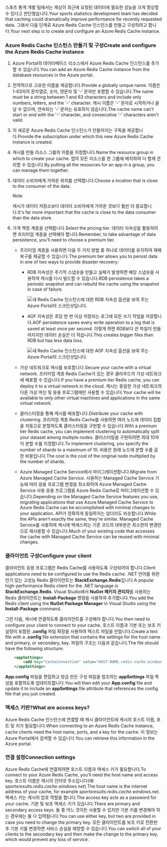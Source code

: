 <span data-ttu-id="cc3f6-101">스포츠 통계 개발 팀에서는 캐싱이 최근에 요청된 데이터에 필요한 성능을 크게 향상할 수 있다고 판단했습니다.</span><span class="sxs-lookup"><span data-stu-id="cc3f6-101">Your sports statistics development team has decided that caching could dramatically improve performance for recently requested data.</span></span> <span data-ttu-id="cc3f6-102">그래서 다음 단계로 Azure Redis Cache 인스턴스를 만들고 구성하려고 합니다.</span><span class="sxs-lookup"><span data-stu-id="cc3f6-102">Your next step is to create and configure an Azure Redis Cache instance.</span></span>

### <a name="create-and-configure-the-azure-redis-cache-instance"></a><span data-ttu-id="cc3f6-103">Azure Redis Cache 인스턴스 만들기 및 구성</span><span class="sxs-lookup"><span data-stu-id="cc3f6-103">Create and configure the Azure Redis Cache instance</span></span>

1. <span data-ttu-id="cc3f6-104">Azure Portal의 데이터베이스 리소스에서 Azure Redis Cache 인스턴스를 추가할 수 있습니다.</span><span class="sxs-lookup"><span data-stu-id="cc3f6-104">You can add an Azure Redis Cache instance from the database resources in the Azure portal.</span></span>

1. <span data-ttu-id="cc3f6-105">전역적으로 고유한 이름을 제공합니다.</span><span class="sxs-lookup"><span data-stu-id="cc3f6-105">Provide a globally unique name.</span></span> <span data-ttu-id="cc3f6-106">이름은 1-63자의 문자열로, 숫자, 영문자 및 ‘-’ 문자만 포함할 수 있습니다.</span><span class="sxs-lookup"><span data-stu-id="cc3f6-106">The name must be a string between 1 and 63 characters and include only numbers, letters, and the '-' character.</span></span> <span data-ttu-id="cc3f6-107">캐시 이름은 ‘-’ 문자로 시작하거나 끝날 수 없으며, 연속되는 ‘-’ 문자는 유효하지 않습니다.</span><span class="sxs-lookup"><span data-stu-id="cc3f6-107">The cache name can't start or end with the '-' character, and consecutive '-' characters aren't valid.</span></span>

1. <span data-ttu-id="cc3f6-108">이 새로운 Azure Redis Cache 인스턴스가 만들어지는 구독을 제공합니다.</span><span class="sxs-lookup"><span data-stu-id="cc3f6-108">Provide the subscription under which this new Azure Redis Cache instance is created.</span></span>

1. <span data-ttu-id="cc3f6-109">캐시를 만들 리소스 그룹의 이름을 지정합니다.</span><span class="sxs-lookup"><span data-stu-id="cc3f6-109">Name the resource group in which to create your cache.</span></span> <span data-ttu-id="cc3f6-110">앱의 모든 리소스를 한 그룹에 배치하여 다 함께 관리할 수 있습니다.</span><span class="sxs-lookup"><span data-stu-id="cc3f6-110">By putting all the resources for an app in a group, you can manage them together.</span></span>

1. <span data-ttu-id="cc3f6-111">데이터 소비자에게 가까운 위치를 선택합니다.</span><span class="sxs-lookup"><span data-stu-id="cc3f6-111">Choose a location that is close to the consumer of the data.</span></span>

    > [!NOTE]
    > <span data-ttu-id="cc3f6-112">캐시가 데이터 저장소보다 데이터 소비자에게 가까운 것보다 훨씬 더 중요합니다.</span><span class="sxs-lookup"><span data-stu-id="cc3f6-112">It's far more important that the cache is close to the data consumer than the data store.</span></span>

1. <span data-ttu-id="cc3f6-113">가격 책정 계층을 선택합니다.</span><span class="sxs-lookup"><span data-stu-id="cc3f6-113">Select the pricing tier.</span></span> <span data-ttu-id="cc3f6-114">데이터 지속성을 활용하려면 프리미엄 계층을 선택해야 합니다.</span><span class="sxs-lookup"><span data-stu-id="cc3f6-114">Remember, to take advantage of data persistence, you'll need to choose a premium tier.</span></span>

    - <span data-ttu-id="cc3f6-115">프리미엄 계층을 사용하면 다음 두 가지 방법 중 하나로 데이터를 유지하여 재해 복구를 제공할 수 있습니다.</span><span class="sxs-lookup"><span data-stu-id="cc3f6-115">The premium tier allows you to persist data in one of two ways to provide disaster recovery:</span></span>

        - <span data-ttu-id="cc3f6-116">RDB 지속성은 주기적 스냅숏을 만들고 실패가 발생하면 해당 스냅숏을 사용하여 캐시를 다시 빌드할 수 있습니다.</span><span class="sxs-lookup"><span data-stu-id="cc3f6-116">RDB persistence takes a periodic snapshot and can rebuild the cache using the snapshot in case of failure.</span></span>

            ![새 Redis Cache 인스턴스에 대한 RDB 지속성 옵션을 보여 주는 Azure Portal의 스크린샷입니다.](../media/3-redis-persistence-1.png)

        - <span data-ttu-id="cc3f6-118">AOF 지속성은 초당 한 번 이상 저장되는 로그에 모든 쓰기 작업을 저장합니다.</span><span class="sxs-lookup"><span data-stu-id="cc3f6-118">AOF persistence saves every write operation to a log that is saved at least once per second.</span></span> <span data-ttu-id="cc3f6-119">이렇게 하면 RDB보다 큰 파일이 만들어지지만 데이터 손실은 더 적습니다.</span><span class="sxs-lookup"><span data-stu-id="cc3f6-119">This creates bigger files than RDB but has less data loss.</span></span>

            ![새 Redis Cache 인스턴스에 대한 AOF 지속성 옵션을 보여 주는 Azure Portal의 스크린샷입니다.](../media/3-redis-persistence-2.png)

    - <span data-ttu-id="cc3f6-121">가상 네트워크로 캐시를 보호합니다.</span><span class="sxs-lookup"><span data-stu-id="cc3f6-121">Secure your cache with a virtual network.</span></span>
      <span data-ttu-id="cc3f6-122">프리미엄 계층 Redis Cache가 있는 경우 클라우드의 가상 네트워크에 배포할 수 있습니다.</span><span class="sxs-lookup"><span data-stu-id="cc3f6-122">If you have a premium tier Redis cache, you can deploy it to a virtual network in the cloud.</span></span> <span data-ttu-id="cc3f6-123">캐시는 동일한 가상 네트워크의 다른 가상 머신 및 응용 프로그램에만 사용할 수 있습니다.</span><span class="sxs-lookup"><span data-stu-id="cc3f6-123">Your cache will be available to only other virtual machines and applications in the same virtual network.</span></span>

    - <span data-ttu-id="cc3f6-124">클러스터링을 통해 캐시를 배포합니다.</span><span class="sxs-lookup"><span data-stu-id="cc3f6-124">Distribute your cache with clustering.</span></span>
      <span data-ttu-id="cc3f6-125">프리미엄 계층 Redis Cache를 사용하면 여러 노드에 데이터 집합을 자동으로 분할하도록 클러스터링을 구현할 수 있습니다.</span><span class="sxs-lookup"><span data-stu-id="cc3f6-125">With a premium tier Redis cache, you can implement clustering to automatically split your dataset among multiple nodes.</span></span> <span data-ttu-id="cc3f6-126">클러스터링을 구현하려면 최대 10까지 분할 수를 지정합니다.</span><span class="sxs-lookup"><span data-stu-id="cc3f6-126">To implement clustering, you specify the number of shards to a maximum of 10.</span></span> <span data-ttu-id="cc3f6-127">비용은 원래 노드에 분할 수를 곱한 비용입니다.</span><span class="sxs-lookup"><span data-stu-id="cc3f6-127">The cost is the cost of the original node multiplied by the number of shards.</span></span>

    - <span data-ttu-id="cc3f6-128">Azure Managed Cache Service에서 마이그레이션합니다.</span><span class="sxs-lookup"><span data-stu-id="cc3f6-128">Migrate from Azure Managed Cache Service.</span></span>
      <span data-ttu-id="cc3f6-129">사용하는 Managed Cache Service 기능에 따라 응용 프로그램 변경을 최소화하여 Azure Managed Cache Service 사용 응용 프로그램을 Azure Redis Cache로 마이그레이션할 수 있습니다.</span><span class="sxs-lookup"><span data-stu-id="cc3f6-129">Depending on the Managed Cache Service features you use, migrating applications that use Azure Managed Cache Service to Azure Redis Cache can be accomplished with minimal changes to your application.</span></span> <span data-ttu-id="cc3f6-130">API가 정확하게 동일하지는 않더라도 비슷합니다.</span><span class="sxs-lookup"><span data-stu-id="cc3f6-130">While the APIs aren't exactly the same, they're similar.</span></span> <span data-ttu-id="cc3f6-131">Managed Cache Service를 사용하여 캐시에 액세스하는 기존 코드의 대부분은 최소한의 변경만으로 재사용할 수 있습니다.</span><span class="sxs-lookup"><span data-stu-id="cc3f6-131">Much of your existing code that accesses the cache with Managed Cache Service can be reused with minimal changes.</span></span>

### <a name="configure-your-client"></a><span data-ttu-id="cc3f6-132">클라이언트 구성</span><span class="sxs-lookup"><span data-stu-id="cc3f6-132">Configure your client</span></span>

<span data-ttu-id="cc3f6-133">클라이언트 응용 프로그램은 Redis Cache를 사용하도록 구성되어야 합니다.</span><span class="sxs-lookup"><span data-stu-id="cc3f6-133">Client applications need to be configured to use the Redis cache.</span></span> <span data-ttu-id="cc3f6-134">.NET 언어를 위한 인기 있는 고성능 Redis 클라이언트는 **StackExchange.Redis**입니다.</span><span class="sxs-lookup"><span data-stu-id="cc3f6-134">A popular high-performance Redis client for the .NET language is **StackExchange.Redis**.</span></span> <span data-ttu-id="cc3f6-135">Visual Studio에서 **NuGet 패키지 관리자**를 사용하는 Redis 클라이언트는 **Install-Package** 명령을 사용하여 추가합니다.</span><span class="sxs-lookup"><span data-stu-id="cc3f6-135">You add the Redis client using the **NuGet Package Manager** in Visual Studio using the **Install-Package** command.</span></span>

<span data-ttu-id="cc3f6-136">그런 다음, 캐시에 연결하도록 클라이언트를 구성해야 합니다.</span><span class="sxs-lookup"><span data-stu-id="cc3f6-136">You then need to configure your client to connect to your cache.</span></span> <span data-ttu-id="cc3f6-137">호스트 이름과 기본 또는 보조 키 설정이 포함된 **.config** 파일 확장을 사용하여 텍스트 파일을 만듭니다.</span><span class="sxs-lookup"><span data-stu-id="cc3f6-137">Create a text file with a **.config** file extension that contains the settings for the host name and primary, or secondary, key.</span></span> <span data-ttu-id="cc3f6-138">파일의 구조는 다음과 같습니다.</span><span class="sxs-lookup"><span data-stu-id="cc3f6-138">The file should have the following structure:</span></span>

```XML
    <appSettings>
        <add key="CacheConnection" value="HOST-NAME.redis.cache.windows.net,abortConnect=false,ssl=true,password=PRIMARY-KEY"/>
    </appSettings>
```

<span data-ttu-id="cc3f6-139">**App.config** 파일을 편집하고 방금 만든 구성 파일을 참조하는 **appSettings** 파일 특성을 포함하도록 업데이트합니다.</span><span class="sxs-lookup"><span data-stu-id="cc3f6-139">You will then edit your **App.config** file and update it to include an **appSettings** file attribute that references the config file that you just created.</span></span>

### <a name="what-are-access-keys"></a><span data-ttu-id="cc3f6-140">액세스 키란?</span><span class="sxs-lookup"><span data-stu-id="cc3f6-140">What are access keys?</span></span>

<span data-ttu-id="cc3f6-141">Azure Redis Cache 인스턴스에 연결할 때 캐시 클라이언트에 캐시의 호스트 이름, 포트 및 키가 필요합니다.</span><span class="sxs-lookup"><span data-stu-id="cc3f6-141">When connecting to an Azure Redis Cache instance, cache clients need the host name, ports, and a key for the cache.</span></span> <span data-ttu-id="cc3f6-142">이 정보는 Azure Portal에서 검색할 수 있습니다.</span><span class="sxs-lookup"><span data-stu-id="cc3f6-142">You can retrieve this information in the Azure portal.</span></span>

### <a name="connection-settings"></a><span data-ttu-id="cc3f6-143">연결 설정</span><span class="sxs-lookup"><span data-stu-id="cc3f6-143">Connection settings</span></span>

<span data-ttu-id="cc3f6-144">Azure Redis Cache에 연결하려면 호스트 이름과 액세스 키가 필요합니다.</span><span class="sxs-lookup"><span data-stu-id="cc3f6-144">To connect to your Azure Redis Cache, you'll need the host name and access key.</span></span> <span data-ttu-id="cc3f6-145">호스트 이름은 캐시의 인터넷 주소입니다(예: *sportsresults.redis.cache.windows.net*).</span><span class="sxs-lookup"><span data-stu-id="cc3f6-145">The host name is the internet address of your cache, for example *sportsresults.redis.cache.windows.net*.</span></span> <span data-ttu-id="cc3f6-146">액세스 키는 캐시의 암호 역할을 합니다.</span><span class="sxs-lookup"><span data-stu-id="cc3f6-146">The access key acts as a password for your cache.</span></span> <span data-ttu-id="cc3f6-147">기본 및 보조 액세스 키가 있습니다.</span><span class="sxs-lookup"><span data-stu-id="cc3f6-147">There are primary and secondary access keys.</span></span> <span data-ttu-id="cc3f6-148">둘 중 어느 것이든 사용할 수 있지만 기본 키를 변경해야 하는 경우에는 둘 다 입력됩니다.</span><span class="sxs-lookup"><span data-stu-id="cc3f6-148">You can use either key, but two are provided in case you need to change the primary key.</span></span> <span data-ttu-id="cc3f6-149">모든 클라이언트를 보조 키로 전환한 후 기본 키를 변경하면 서비스 손실을 예방할 수 있습니다.</span><span class="sxs-lookup"><span data-stu-id="cc3f6-149">You can switch all of your clients to the secondary key and then make the change to the primary key, which would prevent any loss of service.</span></span>
